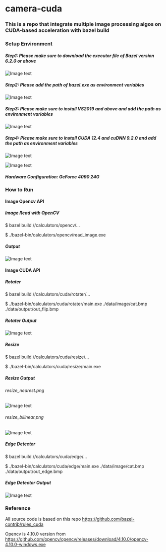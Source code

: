 # camera-cuda 

### This is a repo that integrate multiple image processing algos on CUDA-based acceleration with bazel build

### Setup Environment

##### Step1: Please make sure to download the executor file of Bazel version 6.2.0 or above

![Image text](https://github.com/cuiyixin555/camera-cuda/blob/master/assets/bazel.jpg)

##### Step2: Please add the path of bazel.exe as environment variables

![Image text](https://github.com/cuiyixin555/camera-cuda/blob/master/assets/env.jpg)

##### Step3: Please make sure to install VS2019 and above and add the path as environment variables

![Image text](https://github.com/cuiyixin555/camera-cuda/blob/master/assets/vs2019_env.jpg)

##### Step4: Please make sure to install CUDA 12.4 and cuDNN 9.2.0 and add the path as environment variables

![Image text](https://github.com/cuiyixin555/camera-cuda/blob/master/assets/cuda_env1.jpg)

![Image text](https://github.com/cuiyixin555/camera-cuda/blob/master/assets/cuda_env2.jpg)

##### Hardware Configuration: GeForce 4090 24G

### How to Run

#### Image Opencv API

##### Image Read with OpenCV

$ bazel build //calculators/opencv/...

$ ./bazel-bin/calculators/opencv/read_image.exe

##### Output

![Image text](https://github.com/cuiyixin555/camera-cuda/blob/master/assets/opencv_imread.png)

#### Image CUDA API

##### Rotater

$ bazel build //calculators/cuda/rotater/...  

$ ./bazel-bin/calculators/cuda/rotater/main.exe ./data/image/cat.bmp ./data/output/out_flip.bmp

##### Rotater Output

![Image text](https://github.com/cuiyixin555/camera-cuda/blob/master/data/output/out_flip.bmp)

##### Resize

$ bazel build //calculators/cuda/resize/...

$ ./bazel-bin/calculators/cuda/resize/main.exe

##### Resize Output

###### resize_nearest.png

![Image text](https://github.com/cuiyixin555/camera-cuda/blob/master/data/output/resize_nearest.png)

###### resize_bilinear.png

![Image text](https://github.com/cuiyixin555/camera-cuda/blob/master/data/output/resize_bilinear.png)

##### Edge Detector

$ bazel build //calculators/cuda/edge/...

$ ./bazel-bin/calculators/cuda/edge/main.exe ./data/image/cat.bmp ./data/output/out_edge.bmp

##### Edge Detector Output

![Image text](https://github.com/cuiyixin555/camera-cuda/blob/master/data/output/out_edge.bmp)

### Reference
All source code is based on this repo https://github.com/bazel-contrib/rules_cuda 

Opencv is 4.10.0 version from https://github.com/opencv/opencv/releases/download/4.10.0/opencv-4.10.0-windows.exe